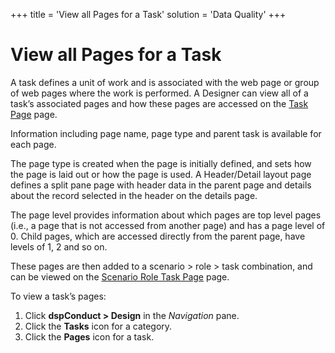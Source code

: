 +++
title = 'View all Pages for a Task'
solution = 'Data Quality'
+++

# View all Pages for a Task

A task defines a unit of work and is associated with the web page or
group of web pages where the work is performed. A Designer can view all
of a task’s associated pages and how these pages are accessed on the
[Task Page](../Page_Desc/Task_Page_H.htm) page.

Information including page name, page type and parent task is available
for each page.

The page type is created when the page is initially defined, and sets
how the page is laid out or how the page is used. A Header/Detail layout
page defines a split pane page with header data in the parent page and
details about the record selected in the header on the details page.

The page level provides information about which pages are top level
pages (i.e., a page that is not accessed from another page) and has a
page level of 0. Child pages, which are accessed directly from the
parent page, have levels of 1, 2 and so on.

These pages are then added to a scenario \> role \> task combination,
and can be viewed on the [Scenario Role Task
Page](../Page_Desc/Scenario_Role_Task_Page.htm) page.

To view a task’s pages:

1.  Click <span style="font-weight: bold;">dspConduct \> Design</span>
    in the <span style="font-style: italic;">Navigation</span> pane.
2.  Click the <span style="font-weight: bold;">Tasks</span> icon for a
    category.
3.  Click the <span style="font-weight: bold;">Pages</span> icon for a
    task.
